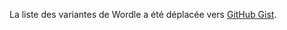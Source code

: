 La liste des variantes de Wordle a été déplacée vers [GitHub Gist](https://gist.github.com/tuzepoito/9b3c848510c20d1480435e8aa5247fe7).
